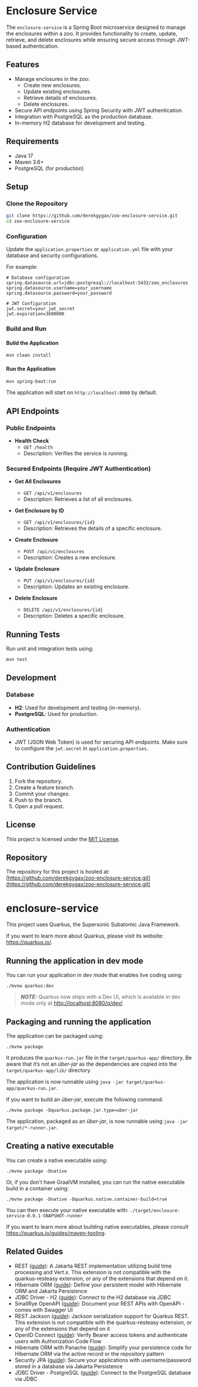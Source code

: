 # Enclosure Service

The `enclosure-service` is a Spring Boot microservice designed to manage the enclosures within a zoo. It provides functionality to create, update, retrieve, and delete enclosures while ensuring secure access through JWT-based authentication.

## Features

- Manage enclosures in the zoo:
  - Create new enclosures.
  - Update existing enclosures.
  - Retrieve details of enclosures.
  - Delete enclosures.
- Secure API endpoints using Spring Security with JWT authentication.
- Integration with PostgreSQL as the production database.
- In-memory H2 database for development and testing.

## Requirements

- Java 17
- Maven 3.6+
- PostgreSQL (for production)

## Setup

### Clone the Repository
```bash
git clone https://github.com/derekgygax/zoo-enclosure-service.git
cd zoo-enclosure-service
```

### Configuration

Update the `application.properties` or `application.yml` file with your database and security configurations.

For example:
```properties
# Database configuration
spring.datasource.url=jdbc:postgresql://localhost:5432/zoo_enclosures
spring.datasource.username=your_username
spring.datasource.password=your_password

# JWT Configuration
jwt.secret=your_jwt_secret
jwt.expiration=3600000
```

### Build and Run

#### Build the Application
```bash
mvn clean install
```

#### Run the Application
```bash
mvn spring-boot:run
```

The application will start on `http://localhost:8080` by default.

## API Endpoints

### Public Endpoints

- **Health Check**
  - `GET /health`
  - Description: Verifies the service is running.

### Secured Endpoints (Require JWT Authentication)

- **Get All Enclosures**
  - `GET /api/v1/enclosures`
  - Description: Retrieves a list of all enclosures.

- **Get Enclosure by ID**
  - `GET /api/v1/enclosures/{id}`
  - Description: Retrieves the details of a specific enclosure.

- **Create Enclosure**
  - `POST /api/v1/enclosures`
  - Description: Creates a new enclosure.

- **Update Enclosure**
  - `PUT /api/v1/enclosures/{id}`
  - Description: Updates an existing enclosure.

- **Delete Enclosure**
  - `DELETE /api/v1/enclosures/{id}`
  - Description: Deletes a specific enclosure.

## Running Tests

Run unit and integration tests using:
```bash
mvn test
```

## Development

### Database
- **H2**: Used for development and testing (in-memory).
- **PostgreSQL**: Used for production.

### Authentication
- JWT (JSON Web Token) is used for securing API endpoints. Make sure to configure the `jwt.secret` in `application.properties`.

## Contribution Guidelines

1. Fork the repository.
2. Create a feature branch.
3. Commit your changes.
4. Push to the branch.
5. Open a pull request.

## License

This project is licensed under the [MIT License](LICENSE).

## Repository

The repository for this project is hosted at: [https://github.com/derekgygax/zoo-enclosure-service.git](https://github.com/derekgygax/zoo-enclosure-service.git)


# enclosure-service

This project uses Quarkus, the Supersonic Subatomic Java Framework.

If you want to learn more about Quarkus, please visit its website: <https://quarkus.io/>.

## Running the application in dev mode

You can run your application in dev mode that enables live coding using:

```shell script
./mvnw quarkus:dev
```

> **_NOTE:_**  Quarkus now ships with a Dev UI, which is available in dev mode only at <http://localhost:8080/q/dev/>.

## Packaging and running the application

The application can be packaged using:

```shell script
./mvnw package
```

It produces the `quarkus-run.jar` file in the `target/quarkus-app/` directory.
Be aware that it’s not an _über-jar_ as the dependencies are copied into the `target/quarkus-app/lib/` directory.

The application is now runnable using `java -jar target/quarkus-app/quarkus-run.jar`.

If you want to build an _über-jar_, execute the following command:

```shell script
./mvnw package -Dquarkus.package.jar.type=uber-jar
```

The application, packaged as an _über-jar_, is now runnable using `java -jar target/*-runner.jar`.

## Creating a native executable

You can create a native executable using:

```shell script
./mvnw package -Dnative
```

Or, if you don't have GraalVM installed, you can run the native executable build in a container using:

```shell script
./mvnw package -Dnative -Dquarkus.native.container-build=true
```

You can then execute your native executable with: `./target/enclosure-service-0.0.1-SNAPSHOT-runner`

If you want to learn more about building native executables, please consult <https://quarkus.io/guides/maven-tooling>.

## Related Guides

- REST ([guide](https://quarkus.io/guides/rest)): A Jakarta REST implementation utilizing build time processing and Vert.x. This extension is not compatible with the quarkus-resteasy extension, or any of the extensions that depend on it.
- Hibernate ORM ([guide](https://quarkus.io/guides/hibernate-orm)): Define your persistent model with Hibernate ORM and Jakarta Persistence
- JDBC Driver - H2 ([guide](https://quarkus.io/guides/datasource)): Connect to the H2 database via JDBC
- SmallRye OpenAPI ([guide](https://quarkus.io/guides/openapi-swaggerui)): Document your REST APIs with OpenAPI - comes with Swagger UI
- REST Jackson ([guide](https://quarkus.io/guides/rest#json-serialisation)): Jackson serialization support for Quarkus REST. This extension is not compatible with the quarkus-resteasy extension, or any of the extensions that depend on it
- OpenID Connect ([guide](https://quarkus.io/guides/security-openid-connect)): Verify Bearer access tokens and authenticate users with Authorization Code Flow
- Hibernate ORM with Panache ([guide](https://quarkus.io/guides/hibernate-orm-panache)): Simplify your persistence code for Hibernate ORM via the active record or the repository pattern
- Security JPA ([guide](https://quarkus.io/guides/security-getting-started)): Secure your applications with username/password stored in a database via Jakarta Persistence
- JDBC Driver - PostgreSQL ([guide](https://quarkus.io/guides/datasource)): Connect to the PostgreSQL database via JDBC
